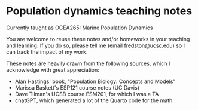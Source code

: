 # Population dynamics teaching notes

Currently taught as OCEA265: Marine Population Dynamics 

You are welcome to reuse these notes and/or homeworks in your teaching and learning. If you do so, please tell me (email fredston@ucsc.edu) so I can track the impact of my work. 

These notes are heavily drawn from the following sources, which I acknowledge with great appreciation: 

* Alan Hastings' book, "Population Biology: Concepts and Models"
* Marissa Baskett's ESP121 course notes (UC Davis)
* Dave Tilman's UCSB course ESM201, for which I was a TA
* chatGPT, which generated a lot of the Quarto code for the math. 
